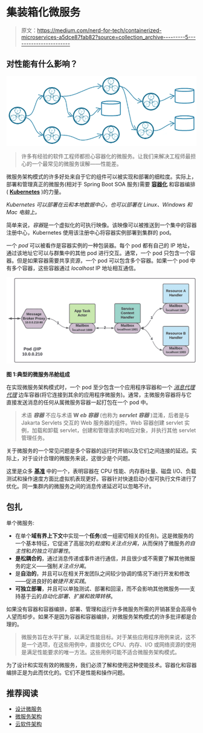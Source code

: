 # 集装箱化微服务

> 原文：<https://medium.com/nerd-for-tech/containerized-microservices-a5dce87fab82?source=collection_archive---------5----------------------->

## 对性能有什么影响？

![](img/b76f33f04f5734c850bec35d66963dea.png)

> 许多有经验的软件工程师都担心容器化的微服务。让我们来解决工程师最担心的一个最常见的微服务误解——性能差。

微服务架构模式的许多好处来自于它的组件可以被实现和部署的细粒度。实际上，部署和管理真正的微服务(相对于 Spring Boot SOA 服务)需要 [**容器化**](/nerd-for-tech/designing-microservices-4130bc41c046#ff29) 和容器编排( [**Kubernetes**](https://kubernetes.io/docs/tutorials/kubernetes-basics/) )的力量。

*Kubernetes 可以部署在云和本地数据中心，也可以部署在 Linux、Windows 和 Mac 电脑上。*

简单来说，*容器*是一个虚拟化的可执行映像。该映像可以被推送到一个集中的容器注册中心，Kubernetes 使用该注册中心将容器实例部署到集群的 pod。

一个 *pod* 可以被看作是容器实例的一种包装器。每个 pod 都有自己的 IP 地址，通过该地址它可以与群集中的其他 pod 进行交互。通常，一个 pod 只包含一个容器。但是如果容器需要共享资源，一个 pod 可以包含多个容器。如果一个 pod 中有多个容器，这些容器通过 *localhost* IP 地址相互通信。

![](img/670a84bb49ab3e35c901599220f6e4d1.png)

**图 1:典型的微服务吊舱组成**

在实现微服务架构模式时，一个 pod 至少包含一个应用程序容器和一个 [*消息代理代理*](/nerd-for-tech/designing-microservices-4130bc41c046#126e) 边车容器(将它连接到其余的应用程序微服务)。通常，主微服务容器将与它直接发送消息的任何从属微服务容器一起打包在一个 pod 中。

> 术语 ***容器*** 不应与术语 **W *eb 容器*** (也称为 ***servlet 容器*** )混淆，后者是与 Jakarta Servlets 交互的 Web 服务器的组件。Web 容器创建 servlet 实例，加载和卸载 servlet，创建和管理请求和响应对象，并执行其他 servlet 管理任务。

关于微服务的一个常见问题是多个容器的运行时开销以及它们之间连接的延迟。实际上，对于设计合理的微服务来说，这很少是个问题。

这里是众多 [**基准**](https://drive.google.com/file/d/1ImWL0y-ZT7_oIALw69wJAn-yB94u_g3W/view?usp=sharing) 中的一个，表明容器在 CPU 性能、内存吞吐量、磁盘 I/O、负载测试和操作速度方面比虚拟机表现更好。容器针对快速启动小型可执行文件进行了优化。同一集群内的微服务之间的消息传递延迟可以忽略不计。

## 包扎

单个微服务:

*   在单个**域有界上下文**中实现一个**任务**(或一组密切相关的任务)。这是微服务的一个基本特征，它促进了高层次的*粒度*和*关注点分离*，从而保持了微服务*的自主性*和*的独立可部署性*。
*   **是松耦合的**，通过消息传递或事件进行通信，并且很少或不需要了解其他微服务的定义——强制*关注点分离*。
*   是**自治的**，并且可以在相关开发团队之间较少协调的情况下进行开发和修改——促进良好的*敏捷开发实践*。
*   **可独立部署**，并且可以单独测试、部署和回滚，而不会影响其他微服务——支持基于云的*自动化部署、扩展和故障转移*。

如果没有容器和容器编排，部署、管理和运行许多微服务所需的开销甚至会高得令人望而却步。如果不是因为容器和容器编排，对微服务架构模式的许多批评都是合理的。

> 微服务旨在水平扩展，以满足性能目标。对于某些应用程序用例来说，这不是一个选项，在这些用例中，直接优化 CPU、内存、I/O 或网络资源的使用是满足性能要求的唯一方法。这些用例可能不适合微服务架构模式。

为了设计和实现有效的微服务，我们必须了解和使用这种使能技术。容器化和容器编排正是为此而优化的。它们不是性能和操作问题。

## 推荐阅读

*   [设计微服务](/nerd-for-tech/designing-microservices-4130bc41c046)
*   [微服务架构](/nerd-for-tech/microservice-architecture-622e4148f1)
*   [云软件架构](/nerd-for-tech/software-architecture-for-the-cloud-c9226150c1f3)